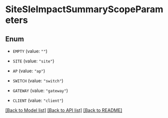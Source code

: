 # SiteSleImpactSummaryScopeParameters

## Enum


* `EMPTY` (value: `""`)

* `SITE` (value: `"site"`)

* `AP` (value: `"ap"`)

* `SWITCH` (value: `"switch"`)

* `GATEWAY` (value: `"gateway"`)

* `CLIENT` (value: `"client"`)


[[Back to Model list]](../README.md#documentation-for-models) [[Back to API list]](../README.md#documentation-for-api-endpoints) [[Back to README]](../README.md)


